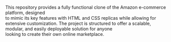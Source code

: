 This repository provides a fully functional clone of the Amazon e-commerce platform, designed<br> to mimic its key features with HTML and CSS replicas while allowing for<br> extensive customization. The project is structured to offer a scalable, modular, and easily deployable solution for anyone<br> looking to create their own online marketplace.
